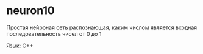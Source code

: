 # neuron10

Простая нейроная сеть распознающая, каким числом является входная последовательность чисел от 0 до 1

Язык: C++

